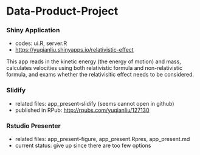 # Data-Product-Project

### Shiny Application
- codes: ui.R, server.R
- https://yuqianliu.shinyapps.io/relativistic-effect

This app reads in the kinetic energy (the energy of motion) and mass, calculates velocities using both relativistic formula and non-relativistic formula, and exams whether the relativisitic effect needs to be considered.

### Slidify 
- related files: app_present-slidify (seems cannot open in github)
- published in RPub: http://rpubs.com/yuqianliu/127130


### Rstudio Presenter

- related files: app_present-figure, app_present.Rpres, app_present.md
- current status: give up since there are too few options



